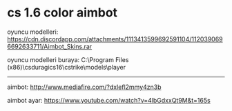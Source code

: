 # cs 1.6 color aimbot

oyuncu modelleri: https://cdn.discordapp.com/attachments/1113413599692591104/1120390696692633711/Aimbot_Skins.rar

oyuncu modelleri buraya: C:\Program Files (x86)\csduragics16\cstrike\models\player

-----------------------------------------------------------------------------------------------------------------

aimbot: http://www.mediafire.com/?dxlefl2mmy4zn3b

aimbot ayar: https://www.youtube.com/watch?v=4lbGdxxQt9M&t=165s
